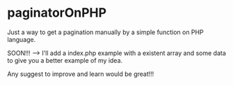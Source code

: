 # paginatorOnPHP
Just a way to get a pagination manually by a simple function on PHP language.

SOON!!! --> I'll add a index.php example with a existent array and some data to give you a better example of my idea. 

Any suggest to improve and learn would be great!!!
